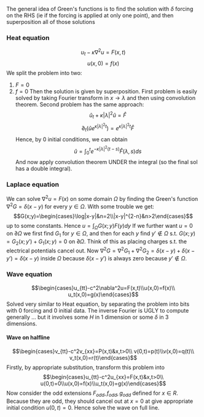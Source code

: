 The general idea of Green's functions is to find the solution with $\delta$ forcing on the RHS (ie if the forcing is applied at only one point), and then superposition all of those solutions 
### Heat equation
$$u_t-\kappa\nabla^2u=F(x,t)$$
$$u(x,0)=f(x)$$
We split the problem into two:
1. $F=0$
2. $f=0$
Then the solution is given by superposition.
First problem is easily solved by taking Fourier transform in $x\to \lambda$ and then using convolution theorem.
Second problem has the same approach:
$$\hat u_t+\kappa|\lambda|^2\hat u=\hat F$$
$$\partial_t(\hat ue^{\kappa|\lambda|^2t})=e^{\kappa|\lambda|^2t}\hat F$$
Hence, by $0$ initial conditions, we can obtain 
$$\hat u=\int_0^te^{-\kappa|\lambda|^2(t-s)}\hat F(\lambda,s)ds$$
And now apply convolution theorem UNDER the integral (so the final sol has a double integral).
### Laplace equation
We can solve $\nabla^2u=F(x)$ on some domain $\Omega$ by finding the Green's function $\nabla^2G=\delta(x-y)$ for every $y\in \Omega$. With some trouble we get:
$$G(x;y)=\begin{cases}\log|x-y|&n=2\\|x-y|^{2-n}&n>2\end{cases}$$
up to some constants. Hence $u=\int_\Omega G(x;y)F(y)dy$
If we further want $u=0$ on $\partial\Omega$ we first find $G_1$ for $y\in \Omega$, and then for each $y$ find $y'\not\in\Omega$ s.t. $G(x;y)=G_2(x;y')+G_1(x;y)=0$ on $\partial\Omega$. Think of this as placing charges s.t. the electrical potentials cancel out. Now $\nabla^2G=\nabla^2G_1+\nabla^2G_2=\delta(x-y)+\delta(x-y')=\delta(x-y)$ inside $\Omega$ because $\delta(x-y')$ is always zero because $y'\not\in\Omega$.
### Wave equation
$$\begin{cases}u_{tt}-c^2\nabla^2u=F(x,t)\\u(x,0)=f(x)\\ u_t(x,0)=g(x)\end{cases}$$
Solved very similar to Heat equation, by separating the problem into bits with 0 forcing and 0 initial data. The inverse Fourier is UGLY to compute generally ... but it involves some $H$ in 1 dimension or some $\delta$ in 3 dimensions.
#### Wave on halfline
$$\begin{cases}v_{tt}-c^2v_{xx}=P(x,t)&x,t>0\\ v(0,t)=p(t)\\v(x,0)=q(t)\\ v_t(x,0)=r(t)\end{cases}$$
Firstly, by appropriate substitution, transform this problem into
$$\begin{cases}u_{tt}-c^2u_{xx}=F(x,t)&x,t>0\\
u(0,t)=0\\u(x,0)=f(x)\\u_t(x,0)=g(x)\end{cases}$$
Now consider the odd extensions $F_{odd}, f_{odd}, g_{odd}$ defined for $x\in R$. Because they are odd, they should cancel out at $x=0$ at give appropriate initial condition $u(0,t)=0$. Hence solve the wave on full line.
